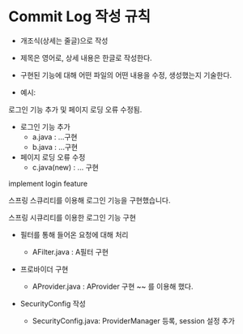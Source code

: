 # Commit Log 작성 규칙

- 개조식(상세는 줄글)으로 작성
- 제목은 영어로, 상세 내용은 한글로 작성한다.
- 구현된 기능에 대해 어떤 파일의 어떤 내용을 수정, 생성했는지 기술한다.


- 예시:

 로그인 기능 추가 및 페이지 로딩 오류 수정됨.
  * 로그인 기능 추가
    - a.java : ...구현
    - b.java : ...구현
  * 페이지 로딩 오류 수정
    - c.java(new) : ... 구현

implement login feature

스프링 스큐리티를 이용해 로그인 기능을 구현했습니다.

스프링 시큐리티를 이용한 로그인 기능 구현

 * 필터를 통해 들어온 요청에 대해 처리
   - AFilter.java : A필터 구현

 * 프로바이더 구현
   - AProvider.java : AProvider 구현 ~~ 를 이용해 했다.

 * SecurityConfig 작성
   - SecurityConfig.java: ProviderManager 등록, session 설정 추가
